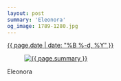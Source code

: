 ```yaml
---
layout: post
summary: 'Eleonora'
og_image: 1789-1280.jpg
---
```


<div class="post">
 <time>
  <a href="/1789">
   {{ page.date | date: "%B %-d, %Y" }}
  </a>
 </time>
 <a href="/1789">
  <figure data-taken="7/14/2023">
   <img alt="{{ page.summary }}" sizes="(min-width: 700px) 50vw, calc(100vw - 2rem)" src="{{ site.assets_url }}/1789-640.jpg" srcset="{{ site.assets_url }}/1789-320.jpg 320w, {{ site.assets_url }}/1789-640.jpg 640w, {{ site.assets_url }}/1789-960.jpg 960w, {{ site.assets_url }}/1789-1280.jpg 1280w"/>
  </figure>
 </a>
 <span>
  Eleonora
 </span>
</div>
